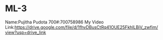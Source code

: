 # ML-3
Name:Pujitha Pudota
700#:700758986
My Video Link:https://drive.google.com/file/d/1fhvDBusCtRq41OUE25FkhlLBiV_zwfim/view?usp=drive_link
